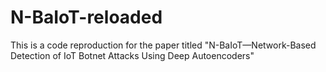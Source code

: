# N-BaIoT-reloaded
This is a code reproduction for the paper titled "N-BaIoT—Network-Based Detection of IoT Botnet Attacks Using Deep Autoencoders"
